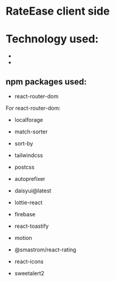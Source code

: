 # RateEase client side

# Technology used:
-
-
## npm packages used:
- react-router-dom

For react-router-dom:
- localforage
- match-sorter
- sort-by

- tailwindcss
- postcss
- autoprefixer
- daisyui@latest
- lottie-react
- firebase
- react-toastify
- motion
- @smastrom/react-rating
- react-icons
- sweetalert2